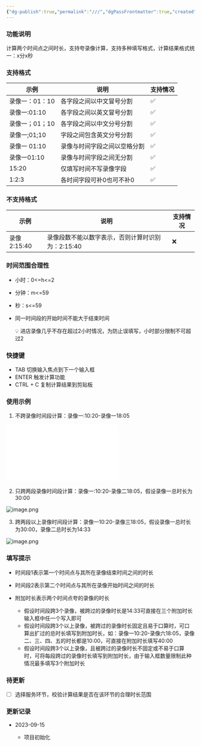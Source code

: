 ```yaml
---
{"dg-publish":true,"permalink":"///","dgPassFrontmatter":true,"created":"2023-09-18T14:02:21.347+08:00","updated":"2023-09-18T14:02:59.711+08:00"}
---
```



### 功能说明

计算两个时间点之间时长，支持夸录像计算，支持多种填写格式，计算结果格式统一：x分x秒

### 支持格式

|示例|说明|支持情况|
|---|---|---|
|录像一：01：10|各字段之间以中文冒号分割|✅|
|录像一:01:10|各字段之间以英文冒号分割|✅|
|录像一；01；10|各字段之间以中文分号分割|✅|
|录像一;01;10|字段之间包含英文分号分割|✅|
|录像一 01:10|录像与时间字段之间以空格分割|✅|
|录像一01:10|录像与时间字段之间无分割|✅|
|15:20|仅填写时间不写录像字段|✅|
|1:2:3|各时间字段可补0也可不补0|✅|

### 不支持格式

|示例|说明|支持情况|
|---|---|---|
|录像2:15:40|录像段数不能以数字表示，否则计算时识别为：2:15:40|❌|

### 时间范围合理性

- 小时：0<=h<=2
    
- 分钟：m<=59
    
- 秒：s<=59
    
- 同一时间段的开始时间不能大于结束时间
    
    💡 进店录像几乎不存在超过2小时情况，为防止误填写，小时部分限制不可超过2
    

### 快捷键

- TAB 切换输入焦点到下一个输入框
- ENTER 触发计算功能
- CTRL + C 复制计算结果到剪贴板

### 使用示例

1. 不跨录像时间段计算：录像一:10:20-录像一18:05

​![image.png](/img/user/assets/net-img-1694745081867-d17b54c0-40e9-4a7b-92c3-c7d8a85a1d28-20230915113908-ruuucbb.png.md)​

2. 只跨两段录像时间段计算：录像一:10:20-录像二18:05，假设录像一总时长为30:00

​![image.png](assets/net-img-1694745425826-bf469347-6233-4a89-980d-71b19e9c0d19-20230915113908-7ohdiy0.png)​

3. 跨两段以上录像时间段计算：录像一10:20-录像三18:05，假设录像一总时长为30:00，录像二总时长为14:33

​![image.png](assets/net-img-1694745929275-cf081c83-eb47-4ac1-8773-67001ef31cd2-20230915113908-i5gvtpl.png)​

### 填写提示

- 时间段1表示第一个时间点与其所在录像结束时间之间的时长
    
- 时间段2表示第二个时间点与其所在录像开始时间之间的时长
    
- 附加时长表示两个时间点夸的录像的时长
    
    - 假设时间段跨3个录像，被跨过的录像时长是14:33可直接在三个附加时长输入框中任一个写入即可
    - 假设时间段跨3个以上录像，被跨过的录像时长固定且易于口算时，可口算出扩过的总时长填写到附加时长，如：录像一10:20-录像六18:05，录像二、三、四、五的时长都是10:00，可直接在附加时长填写40:00
    - 假设时间段跨3个以上录像，且被跨过的录像时长不固定或不易于口算时，可将每段跨过的录像时长填写到附加时长，由于输入框数量限制此种情况最多填写3个附加时长

### 待更新

- [ ] 选择服务环节，校验计算结果是否在该环节的合理时长范围

### 更新记录

- 2023-09-15
    
    - 项目初始化
